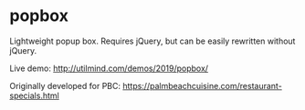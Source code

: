 # popbox
Lightweight popup box. Requires jQuery, but can be easily rewritten without jQuery.

Live demo:
http://utilmind.com/demos/2019/popbox/

Originally developed for PBC: https://palmbeachcuisine.com/restaurant-specials.html
